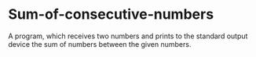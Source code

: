 # Sum-of-consecutive-numbers
A program, which receives two numbers and prints to the standard output device the sum of numbers between the given numbers.
